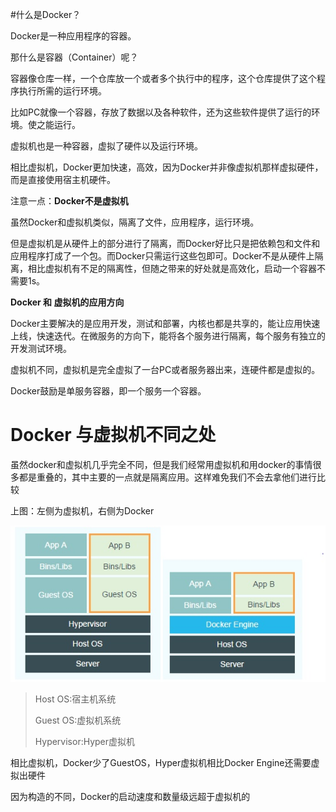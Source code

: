 #什么是Docker？

Docker是一种应用程序的容器。

那什么是容器（Container）呢？

容器像仓库一样，一个仓库放一个或者多个执行中的程序，这个仓库提供了这个程序执行所需的运行环境。

比如PC就像一个容器，存放了数据以及各种软件，还为这些软件提供了运行的环境。使之能运行。

虚拟机也是一种容器，虚拟了硬件以及运行环境。

相比虚拟机，Docker更加快速，高效，因为Docker并非像虚拟机那样虚拟硬件，而是直接使用宿主机硬件。

注意一点：**Docker不是虚拟机**

虽然Docker和虚拟机类似，隔离了文件，应用程序，运行环境。

但是虚拟机是从硬件上的部分进行了隔离，而Docker好比只是把依赖包和文件和应用程序打成了一个包。而Docker只需运行这些包即可。Docker不是从硬件上隔离，相比虚拟机有不足的隔离性，但随之带来的好处就是高效化，启动一个容器不需要1s。

**Docker 和 虚拟机的应用方向**

Docker主要解决的是应用开发，测试和部署，内核也都是共享的，能让应用快速上线，快速迭代。在微服务的方向下，能将各个服务进行隔离，每个服务有独立的开发测试环境。

虚拟机不同，虚拟机是完全虚拟了一台PC或者服务器出来，连硬件都是虚拟的。

Docker鼓励是单服务容器，即一个服务一个容器。



# Docker 与虚拟机不同之处

虽然docker和虚拟机几乎完全不同，但是我们经常用虚拟机和用docker的事情很多都是重叠的，其中主要的一点就是隔离应用。这样难免我们不会去拿他们进行比较

上图：左侧为虚拟机，右侧为Docker

![img1](./images/img1.jpg)

> Host OS:宿主机系统
>
> Guest OS:虚拟机系统
>
> Hypervisor:Hyper虚拟机

相比虚拟机，Docker少了GuestOS，Hyper虚拟机相比Docker Engine还需要虚拟出硬件

因为构造的不同，Docker的启动速度和数量级远超于虚拟机的



